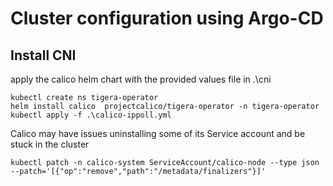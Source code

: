 # Cluster configuration using Argo-CD

## Install CNI

apply the calico helm chart with the provided values file in .\cni

```
kubectl create ns tigera-operator
helm install calico  projectcalico/tigera-operator -n tigera-operator
kubectl apply -f .\calico-ippoll.yml
```

Calico may have issues uninstalling some of its Service account and be stuck in the cluster

```
kubectl patch -n calico-system ServiceAccount/calico-node --type json --patch='[{"op":"remove","path":"/metadata/finalizers"}]'
```
